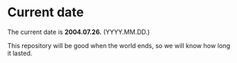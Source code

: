 # Current date

The current date is **2004.07.26.** (YYYY.MM.DD.)

This repository will be good when the world ends, so we will know how long it lasted.